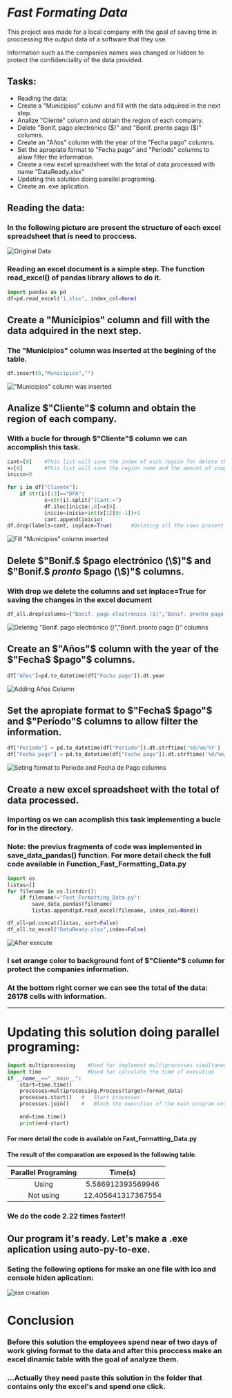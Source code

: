 # ***Fast Formating Data***

 This project was made for a local company with the goal of saving time in proccessing the output data of a software that they use. 
                                                      
 Information such as the companies names was changed or hidden to protect the confidenciality of the data provided.

## Tasks:
-  Reading the data:
-  Create a "Municipios" column and fill with the data adquired in the next step.
-  Analize "Cliente" column and obtain the region of each company.
-  Delete "Bonif. pago electrónico (\$)" and "Bonif. pronto pago (\$)" columns.
-  Create an "Años" column with the year of the "Fecha pago" columns.
-  Set the apropiate format to "Fecha pago" and "Período" columns to allow filter the information.
-  Create a new excel spreadsheet with the total of data processed with name "DataReady.xlsx"
-  Updating this solution doing parallel programing.
-  Create an .exe aplication.

## Reading the data:
### In the following picture are present the structure of each excel spreadsheet that is need to proccess.
![Original Data](img/OriginalData.png)
### Reading an excel document is a simple step. The function read_excel() of pandas library allows to do it.
```python
import pandas as pd
df=pd.read_excel("1.xlsx", index_col=None)
```
## Create a "Municipios" column and fill with the data adquired in the next step.
### The "Municipios" column was inserted at the begining of the table.
```python
df.insert(0,"Municipios","")
```

!["Municipios" column was inserted](InsertedMunicipioscolumn.png)

## Analize $"Cliente"$ column and obtain the region of each company.
### With a bucle for through $"Cliente"$ column we can accomplish this task.
```python
cant=[0]    #This list will save the index of each region for delete this rows
x=[0]       #This list will save the region name and the amount of companies present in each one
inicio=0    
    
for i in df["Cliente"]:
    if str(i)[:3]=="DPA":
            x=str(i).split("(Cant.=")
            df.iloc[inicio:,0]=x[0]
            inicio=inicio+int(x[1][0:-1])+1
            cant.append(inicio)
df.drop(labels=cant, inplace=True)      #Deleting all the rows present in "Cliente" column that have the region name. The last row of this column is a total of the amount of companies, by this also is deleted.
```

![Fill "Municipios" column inserted](FillInsertedMunicipioscolumn.png)


## Delete $"Bonif.$ $pago electrónico (\$)"$ and $"Bonif.$ $pronto$ $pago (\$)"$ columns.
### With drop we delete the columns and set inplace=True for saving the changes in the excel document

```python
df_all.drop(columns=["Bonif. pago electrónico ($)","Bonif. pronto pago ($)"], inplace=True)
```
![Deleting "Bonif. pago electrónico ($)","Bonif. pronto pago ($)" columns](DeletingColumns.png)


## Create an $"Años"$ column with the year of the $"Fecha$ $pago"$ columns.

```python
df["Años"]=pd.to_datetime(df["Fecha pago"]).dt.year
```

![Adding Años Column](AddingAñosColumn.png)


## Set the apropiate format to $"Fecha$ $pago"$ and $"Período"$ columns to allow filter the information.
```python
df["Período"] = pd.to_datetime(df["Período"]).dt.strftime('%d/%m/%Y')
df["Fecha pago"] = pd.to_datetime(df["Fecha pago"]).dt.strftime('%d/%m/%Y')
```


![Seting format to Periodo and Fecha de Pago columns](FormatPeriodoandFechadePagocolumns.png)

## Create a new excel spreadsheet with the total of data processed.

### Importing os we can acomplish this task implementing a bucle for in the directory.
### Note: the previus fragments of code was implemented in save_data_pandas() function. For more detail check the full code available in Function_Fast_Formatting_Data.py

```python
import os
listas=[]
for filename in os.listdir():
    if filename!="Fast_Formatting_Data.py":
        save_data_pandas(filename)
        listas.append(pd.read_excel(filename, index_col=None))

df_all=pd.concat(listas, sort=False)
df_all.to_excel("DataReady.xlsx",index=False)  
```
![After execute](After.png)

### I set orange color to background font of $"Cliente"$ column for protect the companies information.

### At the bottom right corner we can see the total of the data: 26178 cells with information.

___
# Updating this solution doing parallel programing:

```python
import multiprocessing    #Used for implement multiprocesses simultaneusly
import time               #Used for calculate the time of execution
if __name__=="__main__":
    start=time.time()
    processes=multiprocessing.Process(target=format_data)
    processes.start()   #   Start processes
    processes.join()    #   Block the execution of the main program until processes finalize
            
    end=time.time()
    print(end-start)

```
#### For more detail the code is available on Fast_Formatting_Data.py
#### The result of the comparation are exposed in the following table.


|    Parallel Programing       | Time(s)           |
|:----------------------------:|:-----------------:|
|         Using                |  5.586912393569946|
|         Not using            | 12.405641317367554|

### We do the code 2.22 times faster!!
## Our program it's ready. Let's make a .exe aplication using auto-py-to-exe.

### Seting the following options for make an one file with ico and console hiden aplication:
![exe creation](exe.png)

# Conclusion

### Before this solution the employees spend near of two days of work giving format to the data and after this proccess make an excel dinamic table with the goal of analyze them.

### ...Actually they need paste this solution in the folder that contains only the excel's and spend one click.
